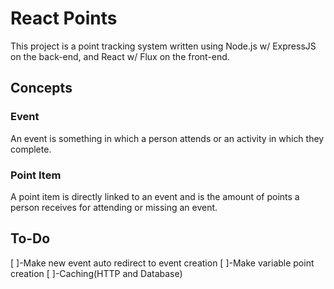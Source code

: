 # React Points #

This project is a point tracking system written using Node.js w/ ExpressJS on the back-end, and React w/ Flux on the front-end.

## Concepts ##

### Event ###

An event is something in which a person attends or an activity in which they complete.

### Point Item ###

A point item is directly linked to an event and is the amount of points a person receives for attending or missing an event.

## To-Do ##

[ ]-Make new event auto redirect to event creation
[ ]-Make variable point creation
[ ]-Caching(HTTP and Database) 
